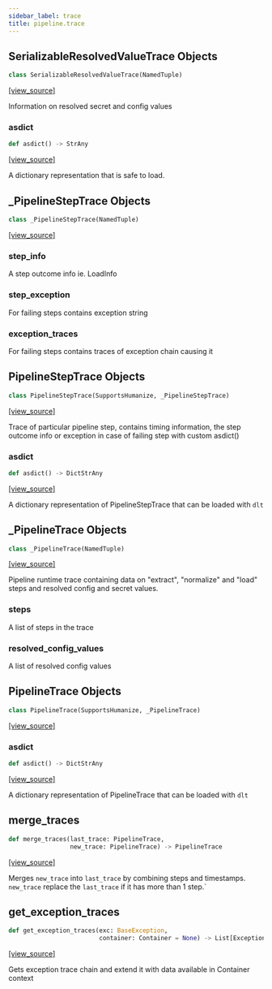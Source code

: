 ```yaml
---
sidebar_label: trace
title: pipeline.trace
---
```


## SerializableResolvedValueTrace Objects

```python
class SerializableResolvedValueTrace(NamedTuple)
```

[[view_source]](https://github.com/dlt-hub/dlt/blob/e9c9ecfa8a644fdb516dd74aabca3bf75bafb154/dlt/pipeline/trace.py#L41)

Information on resolved secret and config values

### asdict

```python
def asdict() -> StrAny
```

[[view_source]](https://github.com/dlt-hub/dlt/blob/e9c9ecfa8a644fdb516dd74aabca3bf75bafb154/dlt/pipeline/trace.py#L52)

A dictionary representation that is safe to load.

## \_PipelineStepTrace Objects

```python
class _PipelineStepTrace(NamedTuple)
```

[[view_source]](https://github.com/dlt-hub/dlt/blob/e9c9ecfa8a644fdb516dd74aabca3bf75bafb154/dlt/pipeline/trace.py#L63)

### step\_info

A step outcome info ie. LoadInfo

### step\_exception

For failing steps contains exception string

### exception\_traces

For failing steps contains traces of exception chain causing it

## PipelineStepTrace Objects

```python
class PipelineStepTrace(SupportsHumanize, _PipelineStepTrace)
```

[[view_source]](https://github.com/dlt-hub/dlt/blob/e9c9ecfa8a644fdb516dd74aabca3bf75bafb154/dlt/pipeline/trace.py#L76)

Trace of particular pipeline step, contains timing information, the step outcome info or exception in case of failing step with custom asdict()

### asdict

```python
def asdict() -> DictStrAny
```

[[view_source]](https://github.com/dlt-hub/dlt/blob/e9c9ecfa8a644fdb516dd74aabca3bf75bafb154/dlt/pipeline/trace.py#L97)

A dictionary representation of PipelineStepTrace that can be loaded with `dlt`

## \_PipelineTrace Objects

```python
class _PipelineTrace(NamedTuple)
```

[[view_source]](https://github.com/dlt-hub/dlt/blob/e9c9ecfa8a644fdb516dd74aabca3bf75bafb154/dlt/pipeline/trace.py#L125)

Pipeline runtime trace containing data on "extract", "normalize" and "load" steps and resolved config and secret values.

### steps

A list of steps in the trace

### resolved\_config\_values

A list of resolved config values

## PipelineTrace Objects

```python
class PipelineTrace(SupportsHumanize, _PipelineTrace)
```

[[view_source]](https://github.com/dlt-hub/dlt/blob/e9c9ecfa8a644fdb516dd74aabca3bf75bafb154/dlt/pipeline/trace.py#L140)

### asdict

```python
def asdict() -> DictStrAny
```

[[view_source]](https://github.com/dlt-hub/dlt/blob/e9c9ecfa8a644fdb516dd74aabca3bf75bafb154/dlt/pipeline/trace.py#L167)

A dictionary representation of PipelineTrace that can be loaded with `dlt`

## merge\_traces

```python
def merge_traces(last_trace: PipelineTrace,
                 new_trace: PipelineTrace) -> PipelineTrace
```

[[view_source]](https://github.com/dlt-hub/dlt/blob/e9c9ecfa8a644fdb516dd74aabca3bf75bafb154/dlt/pipeline/trace.py#L313)

Merges `new_trace` into `last_trace` by combining steps and timestamps. `new_trace` replace the `last_trace` if it has more than 1 step.`

## get\_exception\_traces

```python
def get_exception_traces(exc: BaseException,
                         container: Container = None) -> List[ExceptionTrace]
```

[[view_source]](https://github.com/dlt-hub/dlt/blob/e9c9ecfa8a644fdb516dd74aabca3bf75bafb154/dlt/pipeline/trace.py#L346)

Gets exception trace chain and extend it with data available in Container context

